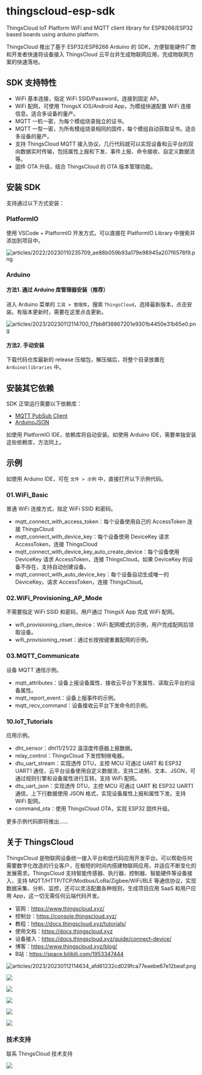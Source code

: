 # thingscloud-esp-sdk
ThingsCloud IoT Platform WiFi and MQTT client library for ESP8266/ESP32 based boards using arduino platform.

ThingsCloud 推出了基于 ESP32/ESP8266 Arduino 的 SDK，方便智能硬件厂商和开发者快速将设备接入 ThingsCloud 云平台并生成物联网应用，完成物联网方案的快速落地。

## SDK 支持特性

- WiFi 基本连接，指定 WiFi SSID/Password，连接到固定 AP。
- WiFi 配网，可使用 ThingsX iOS/Android App，为模组快速配置 WiFi 连接信息。适合多设备的量产。
- MQTT 一机一密，为每个模组烧录独立的证书。
- MQTT 一型一密，为所有模组烧录相同的固件，每个模组自动获取证书。适合多设备的量产。
- 支持 ThingsCloud MQTT 接入协议，几行代码就可以实现设备和云平台的双向数据实时传输，包括属性上报和下发、事件上报、命令接收、自定义数据流等。
- 固件 OTA 升级，结合 ThingsCloud 的 OTA 版本管理功能。


## 安装 SDK

支持通过以下方式安装：

### **PlatformIO**

使用 VSCode + PlatformIO 开发方式，可以直接在 PlatformIO Library 中搜索并添加到项目中。

![articles/2022/20230110235709_ae88b059b93a179e98945a207f6576f9.png](https://img-1300291923.cos.ap-beijing.myqcloud.com/articles/2022/20230110235709_ae88b059b93a179e98945a207f6576f9.png)

### **Arduino**

#### 方法1. 通过 Arduino 库管理器安装（推荐）

进入 Arduino 菜单的 `工具 > 管理库`，搜索 `ThingsCloud`，选择最新版本，点击安装。有版本更新时，需要在这里点击更新。

![articles/2023/20230112114700_f7bb8f38867201e9301b4450e31b65e0.png](https://img-1300291923.cos.ap-beijing.myqcloud.com/articles/2023/20230112114700_f7bb8f38867201e9301b4450e31b65e0.png)

#### 方法2. 手动安装

下载代码仓库最新的 release 压缩包，解压缩后，将整个目录放置在 `Arduino\libraries` 中。


## 安装其它依赖

SDK 正常运行需要以下依赖库：

- [MQTT PubSub Client](https://github.com/knolleary/pubsubclient)
- [ArduinoJSON](https://github.com/bblanchon/ArduinoJson)

如使用 PlatformIO IDE，依赖库将自动安装。如使用 Arduino IDE，需要单独安装这些依赖库，方法同上。


## 示例

如使用 Arduino IDE，可在 `文件 > 示例` 中，直接打开以下示例代码。

### 01.WiFi_Basic

普通 WiFi 连接方式，指定 WiFi SSID 和密码。

- mqtt_connect_with_access_token：每个设备使用自己的 AccessToken 连接 ThingsCloud
- mqtt_connect_with_device_key：每个设备使用 DeviceKey 请求 AccessToken，连接 ThingsCloud
- mqtt_connect_with_device_key_auto_create_device：每个设备使用 DeviceKey 请求 AccessToken，连接 ThingsCloud。如果 DeviceKey 的设备不存在，支持自动创建设备。
- mqtt_connect_with_auto_device_key：每个设备自动生成唯一的 DeviceKey，请求 AccessToken，连接 ThingsCloud。

### 02.WiFi_Provisioning_AP_Mode

不需要指定 WiFi SSID 和密码，用户通过 ThingsX App 完成 WiFi 配网。

- wifi_provisioning_cliam_device：WiFi 配网模式的示例，用户完成配网后领取设备。
- wifi_provisioning_reset：通过长按按键重置配网的示例。

### 03.MQTT_Communicate

设备 MQTT 通信示例。

- mqtt_attributes：设备上报设备属性、接收云平台下发属性、读取云平台的设备属性。
- mqtt_report_event：设备上报事件的示例。
- mqtt_recv_command：设备接收云平台下发命令的示例。

### 10.IoT_Tutorials

应用示例。

- dht_sensor：dht11/21/22 温湿度传感器上报数据。
- relay_control：ThingsCloud 下发控制继电器。
- dtu_uart_stream：实现透传 DTU，主控 MCU 可通过 UART 和 ESP32 UART1 通信，云平台设备使用自定义数据流，支持二进制、文本、JSON，可通过规则引擎和设备属性进行互转。支持 WiFi 配网。
- dtu_uart_json：实现透传 DTU，主控 MCU 可通过 UART 和 ESP32 UART1 通信，上下行数据使用 JSON 格式，实现设备属性上报和属性下发。支持 WiFi 配网。
- command_ota：使用 ThingsCloud OTA，实现 ESP32 固件升级。

更多示例代码即将推出……


## 关于 ThingsCloud

ThingsCloud 是物联网设备统一接入平台和低代码应用开发平台。可以帮助任何需要数字化改造的行业客户，在极短的时间内搭建物联网应用，并适应不断变化的发展需求。ThingsCloud 支持智能传感器、执行器、控制器、智能硬件等设备接入，支持 MQTT/HTTP/TCP/Modbus/LoRa/Zigbee/WiFi/BLE 等通信协议，实现数据采集、分析、监控，还可以灵活配置各种规则，生成项目应用 SaaS 和用户应用 App，这一切无需任何云端代码开发。

- 官网：https://www.thingscloud.xyz/
- 控制台：https://console.thingscloud.xyz/
- 教程：https://docs.thingscloud.xyz/tutorials/
- 使用文档：https://docs.thingscloud.xyz
- 设备接入：https://docs.thingscloud.xyz/guide/connect-device/
- 博客：https://www.thingscloud.xyz/blog/
- B站：https://space.bilibili.com/1953347444


![articles/2023/20230112114634_afd61232cd029fca77eaebe67e12beaf.png](https://img-1300291923.cos.ap-beijing.myqcloud.com/articles/2023/20230112114634_afd61232cd029fca77eaebe67e12beaf.png)

![](https://img-1300291923.cos.ap-beijing.myqcloud.com/articles/2023/20230303162529_7d47018b2466053ef3af13dcfd23b703.png)

![](https://img-1300291923.cos.ap-beijing.myqcloud.com/articles/2023/20230303194054_fe9320028f7b499a18893b7a0d25b3c7.png)

![](https://img-1300291923.cos.ap-beijing.myqcloud.com/articles/2023/20230303163508_4b2e3b2052e282bcf2e36143fe90d101.png)

![](https://img-1300291923.cos.ap-beijing.myqcloud.com/articles/2023/20230303164617_c0f98e1ae66b5987aba3408faf86ac1d.png)

![](https://img-1300291923.cos.ap-beijing.myqcloud.com/articles/2023/20230303163103_40fe1d013e8d1d665bdd3cd0ae42adc0.png)

### 技术支持

联系 ThingsCloud 技术支持

![](https://img-1300291923.cos.ap-beijing.myqcloud.com/service/support-qrcode-wlww-1208.png)